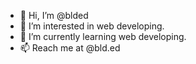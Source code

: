 - 👋 Hi, I’m @blded
- 👀 I’m interested in web developing.
- 🌱 I’m currently learning web developing.
- 📫 Reach me at @bld.ed


<!---
blded/blded is a ✨ special ✨ repository because its `README.md` (this file) appears on your GitHub profile.
You can click the Preview link to take a look at your changes.
--->
